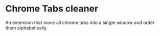 # Chrome Tabs cleaner

An extension that move all chrome tabs into a single window and order them alphabetically.
